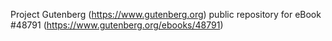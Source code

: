 Project Gutenberg (https://www.gutenberg.org) public repository for
eBook #48791 (https://www.gutenberg.org/ebooks/48791)
